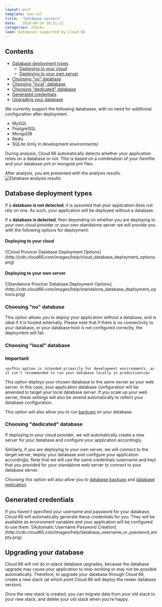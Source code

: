 ```yaml
---
layout: post
template: two-col
title:  "Database servers"
date:   2020-09-24 10:51:22
categories: stacks
lead: Databases supported by Cloud 66
---
```


<h2>Contents</h2>
<ul class="page-toc">
	<li>
		<a href="#types">Database deployment types</a>
			<ul>
            	<li><a href="#cloud">Deploying to your cloud</a></li>
            	<li><a href="#byos">Deploying to your own server</a></li>
            </ul>
	</li>
	<li>
    	<a href="#no">Choosing "no" database</a>
    </li>
	<li>
		<a href="#local">Choosing "local" database</a>
	</li>
	<li>
		<a href="#ded">Choosing "dedicated" database</a>
	</li>
	<li>
		<a href="#generated">Generated credentials</a>
	</li>
	<li>
		<a href="#upgrade">Upgrading your database</a>
	</li>
</ul>

We currently support the following databases, with no need for additional configuration after deployment.

* MySQL
* PostgreSQL
* MongoDB
* Redis
* SQLite (only in development environments)

During analysis, Cloud 66 automatically detects whether your application relies on a database or not. This is based on a combination of your Gemfile and your database.yml or mongoid.yml files.

After analysis, you are presented with the analysis results.
![Database analysis results](http://cdn.cloud66.com/images/help/database_analysis_results.png)

<h2 id="types">Database deployment types</h2>

If a <b>database is not detected</b>, it is assumed that your application does not rely on one.
As such, your application will be deployed without a database.

If a <b>database is detected</b>, then depending on whether you are deploying to your own cloud provider or your own standalone server we will provide you with the following options for deployment.

<h4 id="cloud">Deploying to your cloud</h4>
![Cloud Provicer Database Deployment Options](http://cdn.cloud66.com/images/help/cloud_database_deployment_options.png)

<h4 id="byos">Deploying to your own server</h4>
![Standalone Provicer Database Deployment Options](http://cdn.cloud66.com/images/help/standalone_database_deployment_options.png)

<h3 id="no">Choosing "no" database</h3>
This option allows you to deploy your application without a database, and is ideal if it is hosted externally.
Please note that if there is no connectivity to your database, or your database host is not configured correctly, the deployment will fail.

<h3 id="local">Choosing "local" database</h3>
<div class="notice">
	<h3>Important</h3>

	<p>This option is intended primarily for development environments, as it isn't recommended to run your database locally in production</p>
</div>

This option deploys your chosen database to the same server as your web server. In this case, your application database configuration will be amended to target your local database server.
If you scale up your web server, these settings will also be amend automatically to reflect your database configuration.

This option will also allow you to run [backups](/add-ins/backups.html) on your database.

<h3 id="ded">Choosing "dedicated" database</h3>
If deploying to your cloud provider, we will automatically create a new server for your database and configure your application accordingly.

Similarly, if you are deploying to your own server, we will connect to the target server, deploy your database and configure your application accordingly.
Note that we will use the same credentials (username and key) that you provided for your standalone web server to connect to your database server.

Choosing this option will also allow you to [database backups](/add-ins/backups.html) and [database replication](/stack-features/database-replication.html).

<h2 id="generated">Generated credentials</h2>
If you haven't specified your username and password for your database, Cloud 66 will automatically generate these credentials for you. They will be available as environment variables and your application will be configured to use them.
![Automatic Username Password Creation](http://cdn.cloud66.com/images/help/database_username_or_password_empty.png)

<h2 id="upgrade">Upgrading your database</h2>
Cloud 66 will not do in-place database upgrades, because the database upgrade may cause your application to stop working or may not be possible automatically. Therefore, to upgrade
your database through Cloud 66, create a new stack (at which point Cloud 66 will deploy the newer database version).

Once the new stack is created, you can migrate data from your old stack to your new stack, and delete your old stack when you're happy.


